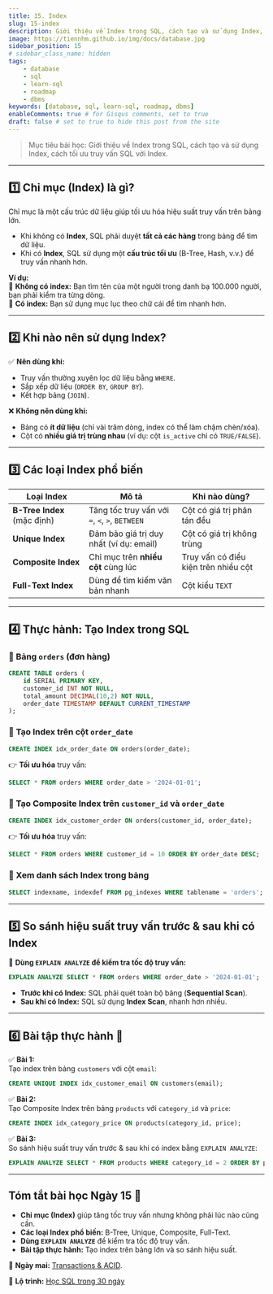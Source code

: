 ```yaml
---
title: 15. Index
slug: 15-index
description: Giới thiệu về Index trong SQL, cách tạo và sử dụng Index, cách tối ưu truy vấn SQL với Index.
image: https://tiennhm.github.io/img/docs/database.jpg
sidebar_position: 15
# sidebar_class_name: hidden
tags:
    - database
    - sql
    - learn-sql
    - roadmap
    - dbms
keywords: [database, sql, learn-sql, roadmap, dbms]
enableComments: true # for Gisqus comments, set to true
draft: false # set to true to hide this post from the site
---
```


> Mục tiêu bài học: Giới thiệu về Index trong SQL, cách tạo và sử dụng Index, cách tối ưu truy vấn SQL với Index.

---

## **1️⃣ Chỉ mục (Index) là gì?**  
Chỉ mục là một cấu trúc dữ liệu giúp tối ưu hóa hiệu suất truy vấn trên bảng lớn.  
- Khi không có **Index**, SQL phải duyệt **tất cả các hàng** trong bảng để tìm dữ liệu.  
- Khi có **Index**, SQL sử dụng một **cấu trúc tối ưu** (B-Tree, Hash, v.v.) để truy vấn nhanh hơn.  

**Ví dụ:**  
🔹 **Không có index:** Bạn tìm tên của một người trong danh bạ 100.000 người, bạn phải kiểm tra từng dòng.  
🔹 **Có index:** Bạn sử dụng mục lục theo chữ cái để tìm nhanh hơn.  

---

## **2️⃣ Khi nào nên sử dụng Index?**  
✅ **Nên dùng khi:**  
- Truy vấn thường xuyên lọc dữ liệu bằng `WHERE`.  
- Sắp xếp dữ liệu (`ORDER BY`, `GROUP BY`).  
- Kết hợp bảng (`JOIN`).  

❌ **Không nên dùng khi:**  
- Bảng có **ít dữ liệu** (chỉ vài trăm dòng, index có thể làm chậm chèn/xóa).  
- Cột có **nhiều giá trị trùng nhau** (ví dụ: cột `is_active` chỉ có `TRUE/FALSE`).  

---

## **3️⃣ Các loại Index phổ biến**  

| Loại Index                  | Mô tả | Khi nào dùng? |
|-----------------------------|--------|---------------|
| **B-Tree Index** (mặc định) | Tăng tốc truy vấn với `=`, `<`, `>`, `BETWEEN` | Cột có giá trị phân tán đều |
| **Unique Index**            | Đảm bảo giá trị duy nhất (ví dụ: email) | Cột có giá trị không trùng |
| **Composite Index**         | Chỉ mục trên **nhiều cột** cùng lúc | Truy vấn có điều kiện trên nhiều cột |
| **Full-Text Index**         | Dùng để tìm kiếm văn bản nhanh | Cột kiểu `TEXT` |

---

## **4️⃣ Thực hành: Tạo Index trong SQL**  

### **📌 Bảng `orders` (đơn hàng)**
```sql
CREATE TABLE orders (
    id SERIAL PRIMARY KEY,
    customer_id INT NOT NULL,
    total_amount DECIMAL(10,2) NOT NULL,
    order_date TIMESTAMP DEFAULT CURRENT_TIMESTAMP
);
```

### **🔹 Tạo Index trên cột `order_date`**
```sql
CREATE INDEX idx_order_date ON orders(order_date);
```

👉 **Tối ưu hóa** truy vấn:
```sql
SELECT * FROM orders WHERE order_date > '2024-01-01';
```

### **🔹 Tạo Composite Index trên `customer_id` và `order_date`**
```sql
CREATE INDEX idx_customer_order ON orders(customer_id, order_date);
```

👉 **Tối ưu hóa** truy vấn:
```sql
SELECT * FROM orders WHERE customer_id = 10 ORDER BY order_date DESC;
```

### **🔹 Xem danh sách Index trong bảng**
```sql
SELECT indexname, indexdef FROM pg_indexes WHERE tablename = 'orders';
```

---

## **5️⃣ So sánh hiệu suất truy vấn trước & sau khi có Index**  
📌 **Dùng `EXPLAIN ANALYZE` để kiểm tra tốc độ truy vấn:**  
```sql
EXPLAIN ANALYZE SELECT * FROM orders WHERE order_date > '2024-01-01';
```

- **Trước khi có Index:** SQL phải quét toàn bộ bảng (**Sequential Scan**).  
- **Sau khi có Index:** SQL sử dụng **Index Scan**, nhanh hơn nhiều.  

---

## **6️⃣ Bài tập thực hành** 🎯  
✅ **Bài 1:**  
Tạo index trên bảng `customers` với cột `email`:  
```sql
CREATE UNIQUE INDEX idx_customer_email ON customers(email);
```

✅ **Bài 2:**  
Tạo Composite Index trên bảng `products` với `category_id` và `price`:  
```sql
CREATE INDEX idx_category_price ON products(category_id, price);
```

✅ **Bài 3:**  
So sánh hiệu suất truy vấn trước & sau khi có index bằng `EXPLAIN ANALYZE`:  
```sql
EXPLAIN ANALYZE SELECT * FROM products WHERE category_id = 2 ORDER BY price DESC;
```

---

## **Tóm tắt bài học Ngày 15** 📌  
- **Chỉ mục (Index)** giúp tăng tốc truy vấn nhưng không phải lúc nào cũng cần.  
- **Các loại Index phổ biến:** B-Tree, Unique, Composite, Full-Text.  
- **Dùng `EXPLAIN ANALYZE`** để kiểm tra tốc độ truy vấn.  
- **Bài tập thực hành:** Tạo index trên bảng lớn và so sánh hiệu suất.  

🚀 **Ngày mai:** [Transactions & ACID](16.%20Transactions%20-%20ACID.md).

📌 **Lộ trình:** [Học SQL trong 30 ngày](00.%2030-Day%20SQL%20Learning%20Roadmap.md)